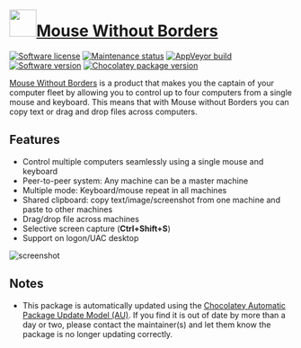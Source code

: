 # [<img src="https://cdn.jsdelivr.net/gh/dgalbraith/chocolatey-packages@172818799a8c19127ae166c7b6168b0f57d256df/icons/mousewithoutborders.png" width="48" height="48" />Mouse Without Borders](https://chocolatey.org/packages/mousewithoutborders)

[![Software license](https://img.shields.io/badge/License-proprietary-lightgrey)](https://github.com/dgalbraith/chocolatey-packages/blob/master/automatic/mousewithoutborders/legal/LICENSE.pdf)
[![Maintenance status](https://img.shields.io/badge/Maintained%3F-yes-green.svg)](https://github.com/dgalbraith/chocolatey-packages/graphs/commit-activity)
[![AppVeyor build](https://img.shields.io/appveyor/ci/dgalbraith/chocolatey-packages)](https://ci.appveyor.com/project/dgalbraith/chocolatey-packages)
[![Software version](https://img.shields.io/badge/version-2.2.1.327-blue)](https://www.microsoft.com/download/details.aspx?id=35460)
[![Chocolatey package version](https://img.shields.io/chocolatey/v/mousewithoutborders?label=Chocolatey)](https://chocolatey.org/packages/mousewithoutborders)

[Mouse Without Borders](http://aka.ms/mm) is a product that makes you the captain of your computer fleet by allowing
you to control up to four computers from a single mouse and keyboard. This means that with Mouse without Borders you
can copy text or drag and drop files across computers.

## Features

* Control multiple computers seamlessly using a single mouse and keyboard
* Peer-to-peer system: Any machine can be a master machine
* Multiple mode: Keyboard/mouse repeat in all machines
* Shared clipboard: copy text/image/screenshot from one machine and paste to other machines
* Drag/drop file across machines
* Selective screen capture (**Ctrl+Shift+S**)
* Support on logon/UAC desktop

![screenshot](https://cdn.jsdelivr.net/gh/dgalbraith/chocolatey-packages@172818799a8c19127ae166c7b6168b0f57d256df/automatic/mousewithoutborders/screenshot.png)

## Notes

* This package is automatically updated using the [Chocolatey Automatic Package Update Model (AU)](https://github.com/majkinetor/au/blob/master/README.md).
If you find it is out of date by more than a day or two, please contact the maintainer(s) and let them know the package is no longer updating correctly.

